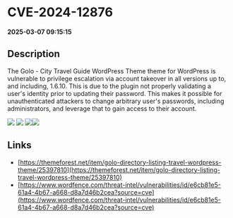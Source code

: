 # CVE-2024-12876

**2025-03-07 09:15:15**

## Description
The Golo - City Travel Guide WordPress Theme theme for WordPress is vulnerable to privilege escalation via account takeover in all versions up to, and including, 1.6.10. This is due to the plugin not properly validating a user's identity prior to updating their password. This makes it possible for unauthenticated attackers to change arbitrary user's passwords, including administrators, and leverage that to gain access to their account.

![](https://img.shields.io/static/v1?label=Score&message=9.8&color=red)
![](https://img.shields.io/static/v1?label=Severity&message=CRITICAL&color=red)
![](https://img.shields.io/static/v1?label=CWE&message=Auth&color=green)![](https://img.shields.io/static/v1?label=CWE&message=Auth&color=green)

## Links
- [https://themeforest.net/item/golo-directory-listing-travel-wordpress-theme/25397810](https://themeforest.net/item/golo-directory-listing-travel-wordpress-theme/25397810)
- [https://www.wordfence.com/threat-intel/vulnerabilities/id/e6cb81e5-61a4-4b67-a668-d8a7d46b2cea?source=cve](https://www.wordfence.com/threat-intel/vulnerabilities/id/e6cb81e5-61a4-4b67-a668-d8a7d46b2cea?source=cve)
